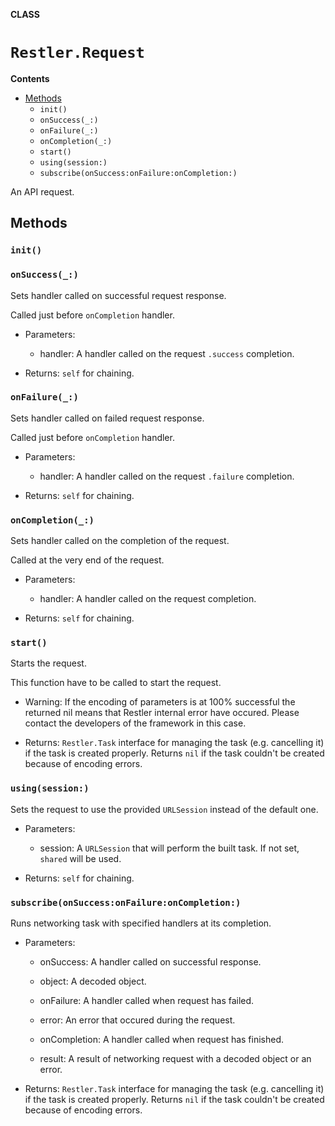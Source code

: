 **CLASS**

# `Restler.Request`

**Contents**

- [Methods](#methods)
  - `init()`
  - `onSuccess(_:)`
  - `onFailure(_:)`
  - `onCompletion(_:)`
  - `start()`
  - `using(session:)`
  - `subscribe(onSuccess:onFailure:onCompletion:)`

An API request.

## Methods
### `init()`

### `onSuccess(_:)`

Sets handler called on successful request response.

Called just before `onCompletion` handler.

- Parameters:
  - handler: A handler called on the request `.success` completion.

- Returns: `self` for chaining.

### `onFailure(_:)`

Sets handler called on failed request response.

Called just before `onCompletion` handler.

- Parameters:
  - handler: A handler called on the request `.failure` completion.

- Returns: `self` for chaining.

### `onCompletion(_:)`

Sets handler called on the completion of the request.

Called at the very end of the request.

- Parameters:
  - handler: A handler called on the request completion.

- Returns: `self` for chaining.

### `start()`

Starts the request.

This function have to be called to start the request.

- Warning:
  If the encoding of parameters is at 100% successful the returned nil
   means that Restler internal error have occured.
  Please contact the developers of the framework in this case.

- Returns:
  `Restler.Task` interface for managing the task (e.g. cancelling it) if the task is created properly.
  Returns `nil` if the task couldn't be created because of encoding errors.

### `using(session:)`

Sets the request to use the provided `URLSession` instead of the default one.

- Parameters:
  - session: A `URLSession` that will perform the built task. If not set, `shared` will be used.

- Returns: `self` for chaining.

### `subscribe(onSuccess:onFailure:onCompletion:)`

Runs networking task with specified handlers at its completion.

- Parameters:
  - onSuccess: A handler called on successful response.
  - object: A decoded object.

  - onFailure: A handler called when request has failed.
  - error: An error that occured during the request.

  - onCompletion: A handler called when request has finished.
  - result: A result of networking request with a decoded object or an error.

- Returns:
  `Restler.Task` interface for managing the task (e.g. cancelling it) if the task is created properly.
  Returns `nil` if the task couldn't be created because of encoding errors.
